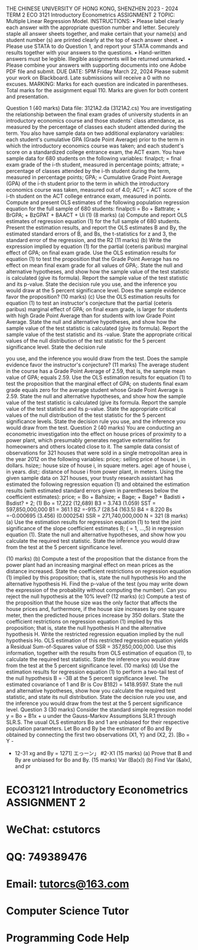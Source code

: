 THE CHINESE UNIVERSITY OF HONG KONG, SHENZHEN
2023 - 2024 TERM 2
ECO 3121 Introductory Econometrics
ASSIGNMENT 2
TOPIC: Multiple Linear Regression Model.
INSTRUCTIONS:
• Please label clearly each answer with the appropriate question number and letter. Securely staple all answer sheets together, and make certain that your name(s) and student number (s) are printed clearly at the top of each answer sheet.
• Please use STATA to do Question 1, and report your STATA commands and results together with your answers to the questions.
• Hand-written answers must be legible. Illegible assignments will be returned unmarked.
• Please combine your answers with supporting documents into one Adobe PDF file and submit.
DUE DATE: 5PM Friday March 22, 2024
Please submit your work on Blackboard. Late submissions will receive a 0 with no excuses.
MARKING: Marks for each question are indicated in parentheses. Total marks for the assignment equal 110. Marks are given for both content and presentation.

Question 1 (40 marks)
Data file: 3121A2.da (3121A2.cs)
You are investigating the relationship between the final exam grades of university students in an introductory economics course and those students' class attendance, as measured by the percentage of classes each student attended during the term. You also have sample data on two additional explanatory variables: each student's cumulative GPA (Grade Point Average) prior to the term in which the introductory economics course was taken; and each student's score on a standardized college entrance exam, the ACT exam. You have sample data for 680 students on the following variables:
finalpct; = final exam grade of the i-th student, measured in percentage points;
attrate; = percentage of classes attended by the i-th student during the term, measured in
percentage points;
GPA; = Cumulative Grade Point Average (GPA) of the i-th student prior to the term in which
the introductory economics course was taken, measured out of 4.0;
ACT; = ACT score of the i-th student on the ACT college entrance exam, measured in points.
Compute and present OLS estimates of the following population regression equation for the full sample of 680 students:
finalpcti = Bo + Battrate; + BrGPA; + BzGPAT + BAACT + Ui
(1)
(8 marks)
(a) Compute and report OLS estimates of regression equation (1) for the full sample of 680 students. Present the estimation results, and report the OLS estimates B and By, the estimated standard errors of B, and Bs, the t-statistics for z and 3, the standard error of the regression, and the R2
(11 marks)
(b) Write the expression implied by equation (1) for the partial (ceteris paribus) marginal effect of
GPA; on final exam grade. Use the OLS estimation results for equation (1) to test the proposition that the Grade Point Average has no effect on mean final exam grade for all values of GPA;. State the null and alternative hypotheses, and show how the sample value of the test statistic is calculated (give its formula). Report the sample value of the test statistic and its p-value. State the decision rule you use, and the inference you would draw at the 5 percent significance level. Does the sample evidence favor the proposition?
(10 marks)
(c) Use the OLS estimation results for equation (1) to test an instructor's conjecture that the partial (ceteris paribus) marginal effect of GPA; on final exam grade, is larger for students with high Grade Point Average than for students with low Grade Point Average. State the null and alternative hypotheses, and show how the sample value of the test statistic is calculated (give its formula).
Report the sample value of the test statistic and its -value. State the appropriate critical values of the null distribution of the test statistic for the 5 percent significance level. State the decision rule

you use, and the inference you would draw from the test. Does the sample evidence favor the instructor's conjecture?
(11 marks)
The average student in the course has a Grade Point Average of 2.59, that is, the sample mean value of GPA; equals 2.59. Use the OLS estimation results for equation (1) to test the proposition that the marginal effect of GPA; on students final exam grade equals zero for the average student whose Grade Point Average is 2.59. State the null and alternative hypotheses, and show how the sample value of the test statistic is calculated (give its formula. Report the sample value of the test statistic and its p-value. State the appropriate critical values of the null distribution of the test statistic for the 5 percent significance levels. State the decision rule you use, and the inference you would draw from the test.
Question 2 (40 marks)
You are conducting an econometric investigation into the effect on house prices of proximity to a power plant, which presumably generates negative externalities for homeowners and others located close to it. The sample data consist of observations for 321 houses that were sold in a single metropolitan area in the year 2012 on the following variables:
price;: selling price of house i, in dollars. hsize;: house size of house i, in square meters. agei: age of house i, in years.
dist;: distance of house i from power plant, in meters.
Using the given sample data on 321 houses, your trusty research assistant has estimated the following regression equation (1) and obtained the estimation results (with estimated standard errors given in parentheses below the coefficient estimates):
price; = Bo + Bahsize; + Bage; + Bage? + Badisti + Bsdist? + 2; (1)
Bo = 17,222
(12,689)
B3 = 3.743
(1.059)
SST = 597,850,000,000
B1 = 361.1
B2 =-915.7
(28.54
(163.5)
B4 = 8.220
Bs =-0.000695
(3.456)
(0.000254)
SSR = 271,740,000,000
N = 321
(8 marks)
(a) Use the estimation results for regression equation (1) to test the joint significance of the slope
coefficient estimates B; ( = 1, ...,5) in regression equation (1). State the null and alternative
hypotheses, and show how you calculate the required test statistic. State the inference you would draw from the test at the 5 percent significance level.

(10 marks)
(b) Compute a test of the proposition that the distance from the power plant had an increasing marginal effect on mean prices as the distance increased. State the coefficient restrictions on regression equation (1) implied by this proposition; that is, state the null hypothesis Ho and the alternative hypothesis Hi. Find the p-value of the test (you may write down the expression of the probability without computing the number). Can you reject the null hypothesis at the 10% level?
(12 marks)
(c) Compute a test of the proposition that the house size was the only factor that affects the house prices and, furthermore, if the house size increases by one square meter, then the predicted house prices increase by 350 dollars. State the coefficient restrictions on regression equation (1) implied by this proposition; that is, state the null hypothesis H and the alternative hypothesis H. Write the restricted regression equation implied by the null hypothesis Ho. OLS estimation of this
restricted regression equation yields a Residual Sum-of-Squares value of SSR = 357,850,000,000.
Use this information, together with the results from OLS estimation of equation (1), to calculate the required test statistic. State the inference you would draw from the test at the 5 percent significance level.
(10 marks)
(d) Use the estimation results for regression equation (1) to perform a two-tail test of the null
hypothesis B = -3B at the 5 percent significance level. The estimated covariance of 1 and Br
is Cov B1ß2) = 1418.9597. State the null and alternative hypotheses, show how you calculate the required test statistic, and state its null distribution. State the decision rule you use, and the inference you would draw from the test at the 5 percent significance level.
Question 3 (30 marks)
Consider the standard simple regression model y = Bo + B1x + u under the Gauss-Markov
Assumptions SLR.1 through SLR.S. The usual OLS estimators Bo and 1 are unbiased for their respective population parameters. Let Bo and By be the estimator of Bo and By obtained by
connecting the first two observations (X1, Y) and (X2, 2). [Bo = Y -
- 12-31 xg and By = 1271]
エっーン」
#2-X1
(15 marks)
(a) Prove that B and By are unbiased for Bo and By.
(15 marks)
Var (Ba(x))
(b) Find Var (&alx), and pr

# ECO3121 Introductory Econometrics ASSIGNMENT 2

# WeChat: cstutorcs

# QQ: 749389476

# Email: tutorcs@163.com

# Computer Science Tutor

# Programming Code Help
